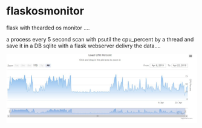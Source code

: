 # flaskosmonitor
flask with thearded os monitor ....

a process every 5 second scan with psutil the cpu_percent by a thread and save it in a DB sqlite
with a flask webserver delivry the data....


![Screenshot](screen1.jpg)
